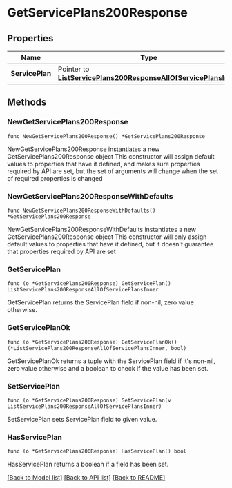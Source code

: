 # GetServicePlans200Response

## Properties

Name | Type | Description | Notes
------------ | ------------- | ------------- | -------------
**ServicePlan** | Pointer to [**ListServicePlans200ResponseAllOfServicePlansInner**](ListServicePlans200ResponseAllOfServicePlansInner.md) |  | [optional] 

## Methods

### NewGetServicePlans200Response

`func NewGetServicePlans200Response() *GetServicePlans200Response`

NewGetServicePlans200Response instantiates a new GetServicePlans200Response object
This constructor will assign default values to properties that have it defined,
and makes sure properties required by API are set, but the set of arguments
will change when the set of required properties is changed

### NewGetServicePlans200ResponseWithDefaults

`func NewGetServicePlans200ResponseWithDefaults() *GetServicePlans200Response`

NewGetServicePlans200ResponseWithDefaults instantiates a new GetServicePlans200Response object
This constructor will only assign default values to properties that have it defined,
but it doesn't guarantee that properties required by API are set

### GetServicePlan

`func (o *GetServicePlans200Response) GetServicePlan() ListServicePlans200ResponseAllOfServicePlansInner`

GetServicePlan returns the ServicePlan field if non-nil, zero value otherwise.

### GetServicePlanOk

`func (o *GetServicePlans200Response) GetServicePlanOk() (*ListServicePlans200ResponseAllOfServicePlansInner, bool)`

GetServicePlanOk returns a tuple with the ServicePlan field if it's non-nil, zero value otherwise
and a boolean to check if the value has been set.

### SetServicePlan

`func (o *GetServicePlans200Response) SetServicePlan(v ListServicePlans200ResponseAllOfServicePlansInner)`

SetServicePlan sets ServicePlan field to given value.

### HasServicePlan

`func (o *GetServicePlans200Response) HasServicePlan() bool`

HasServicePlan returns a boolean if a field has been set.


[[Back to Model list]](../README.md#documentation-for-models) [[Back to API list]](../README.md#documentation-for-api-endpoints) [[Back to README]](../README.md)


